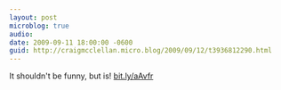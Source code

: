 ```yaml
---
layout: post
microblog: true
audio: 
date: 2009-09-11 18:00:00 -0600
guid: http://craigmcclellan.micro.blog/2009/09/12/t3936812290.html
---
```

It shouldn't be funny, but is! [bit.ly/aAvfr](http://bit.ly/aAvfr)
